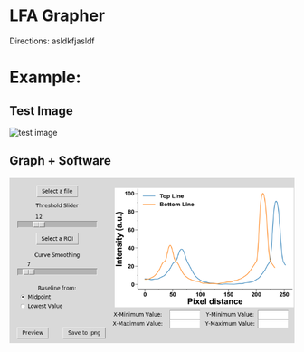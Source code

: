 # LFA Grapher

Directions:
asldkfjasldf


# Example:

## Test Image

![test image](test-data/A1,B1.jpeg)

## Graph + Software

![example image](test-data/screenshot.png)
